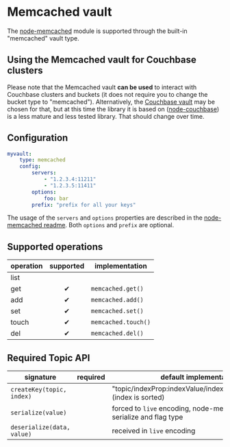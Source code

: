 # Memcached vault

The [node-memcached](https://npmjs.org/package/memcached) module is supported through the built-in
"memcached" vault type.

## Using the Memcached vault for Couchbase clusters

Please note that the Memcached vault **can be used** to interact with Couchbase clusters and
buckets (it does not require you to change the bucket type to "memcached"). Alternatively, the
[Couchbase vault](../couchbase/Readme.md) may be chosen for that, but at this time the library it is
based on ([node-couchbase](https://npmjs.org/package/couchbase)) is a less mature and less tested
library. That should change over time.

## Configuration

```yaml
myvault:
    type: memcached
    config:
        servers:
            - "1.2.3.4:11211"
            - "1.2.3.5:11411"
        options:
            foo: bar
        prefix: "prefix for all your keys"
```

The usage of the `servers` and `options` properties are described in the
[node-memcached readme](https://npmjs.org/package/memcached). Both `options` and `prefix` are
optional.

## Supported operations

operation | supported | implementation
----------|:---------:|---------------
list      |           |
get       | ✔         | `memcached.get()`
add       | ✔         | `memcached.add()`
set       | ✔         | `memcached.set()`
touch     | ✔         | `memcached.touch()`
del       | ✔         | `memcached.del()`

## Required Topic API

signature                  | required | default implementation
---------------------------|----------|-----------------------
`createKey(topic, index)`  |          | "topic/indexProp:indexValue/indexProp:indexValue/..." (index is sorted)
`serialize(value)`         |          | forced to `live` encoding, node-memcached will serialize and flag type
`deserialize(data, value)` |          | received in `live` encoding
